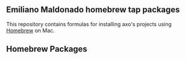 ## Emiliano Maldonado homebrew tap packages

This repository contains formulas for installing axo's projects using [Homebrew](https://brew.sh) on Mac.
## Homebrew Packages

